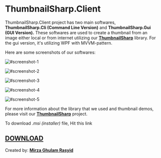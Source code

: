 # ThumbnailSharp.Client
ThumbnailSharp.Client project has two main softwares, **ThumbnailSharp.Cli (Command Line Version)** and **ThumbnailSharp.Gui (GUI Version).** These softwares are used to create a thumbnail from an image either local or from internet utilizing our **[ThumbnailSharp](https://github.com/mirzaevolution/ThumbnailSharp)** library. For the gui version, it's utilizing WPF with MVVM-pattern. 

Here are some screenshots of our softwares:

![#screenshot-1](https://raw.githubusercontent.com/mirzaevolution/ThumbnailSharp.Client/master/AllSamples/Screenshoots/thumbnailsharp-cli.PNG)


![#screenshot-2](https://raw.githubusercontent.com/mirzaevolution/ThumbnailSharp.Client/master/AllSamples/Screenshoots/thumbnailsharp-gui1.PNG)


![#screenshot-3](https://raw.githubusercontent.com/mirzaevolution/ThumbnailSharp.Client/master/AllSamples/Screenshoots/thumbnailsharp-gui2.PNG)


![#screenshot-4](https://raw.githubusercontent.com/mirzaevolution/ThumbnailSharp.Client/master/AllSamples/Screenshoots/thumbnailsharp-gui3.PNG)


![#screenshot-5](https://raw.githubusercontent.com/mirzaevolution/ThumbnailSharp.Client/master/AllSamples/Screenshoots/thumbnailsharp-gui4.PNG)

For more information about the library that we used and thumbnail demos, please visit our **[ThumbnailSharp](https://github.com/mirzaevolution/ThumbnailSharp)** project.


To download *.msi (installer)* file, Hit this link
## [DOWNLOAD](https://github.com/mirzaevolution/ThumbnailSharp.Client/releases/download/1.0.0/ThumbnailSharp.Clients.msi)


Created by: **[Mirza Ghulam Rasyid](https://twitter.com/mirzaevolution)**
